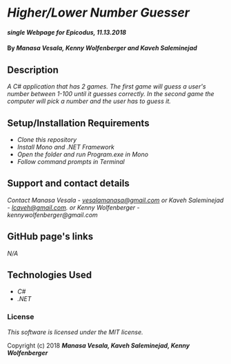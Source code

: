# _Higher/Lower Number Guesser_

#### _single Webpage for Epicodus, 11.13.2018_

#### By _**Manasa Vesala, Kenny Wolfenberger and Kaveh Saleminejad**_

## Description

_A C# application that has 2 games. The first game will guess a user's number between 1-100 until it guesses correctly. In the second game the computer will pick a number and the user has to guess it._

## Setup/Installation Requirements

* _Clone this repository_
* _Install Mono and .NET Framework_
* _Open the folder and run Program.exe in Mono_
* _Follow command prompts in Terminal_

## Support and contact details

_Contact Manasa Vesala - vesalamanasa@gmail.com or Kaveh Saleminejad - lcaveh@gmail.com. or Kenny Wolfenberger - kennywolfenberger@gmail.com_

## GitHub page's links
_N/A_
## Technologies Used

* _C#_
* _.NET_

### License

*This software is licensed under the MIT license.*

Copyright (c) 2018 **_Manasa Vesala, Kaveh Saleminejad, Kenny Wolfenberger_**
